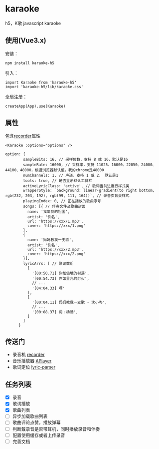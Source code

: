 # karaoke
h5，K歌
javascript karaoke

## 使用(Vue3.x)
安装：
```
npm install karaoke-h5
```
引入：
```
import Karaoke from 'karaoke-h5'
import 'karaoke-h5/lib/karaoke.css'
```
全局注册：
```
createApp(App).use(Karaoke)
```

## 属性
包含[recorder](https://github.com/2fps/recorder)属性
```
<Karaoke :options="options" />

option: {
        sampleBits: 16, // 采样位数，支持 8 或 16，默认是16
        sampleRate: 16000, // 采样率，支持 11025、16000、22050、24000、44100、48000，根据浏览器默认值，我的chrome是48000
        numChannels: 1, // 声道，支持 1 或 2， 默认是1
        tools: true, // 是否显示默认工具栏
        activeLyricClass: 'active', // 歌词当前进度行样式类
        wrapperStyle: `background: linear-gradient(to right bottom, rgb(232, 203, 192), rgb(99, 111, 164))`, // 录音页背景样式
        playingIndex: 0, // 正在播放的歌曲序号
        songs: [{ // 伴奏文件及歌曲封面
          name: '我爱我的祖国',
          artist: '佚名',
          url: 'https://xxx/1.mp3',
          cover: 'https://xxx/1.png'
        },
        {
          name: '妈妈教我一支歌',
          artist: '佚名',
          url: 'https://xxx/2.mp3',
          cover: 'https://xxx/2.png'
        }],
        lyricArrs: [ // 歌词数组
          [
            '[00:50.71] 你如仙境的村落',
            '[00:54.73] 你如星光的灯火',
            // ...
            '[04:04.33] 啊'
          ],
          [
            '[00:04.11] 妈妈教我一支歌 - 沈小岑',
            // ...
            '[00:08.37] 词：杨涌',
          ]
        ]
      }
```


## 传送门
* 录音机 [recorder](https://github.com/2fps/recorder)
* 音乐播放器 [APlayer](https://github.com/DIYgod/APlayer)
* 歌词定位 [lyric-parser](https://github.com/ustbhuangyi/lyric-parser)

## 任务列表
- [x] 录音
- [x] 歌词播放
- [x] 歌曲列表
- [ ] 异步加载歌曲列表
- [ ] 歌曲评论点赞，播放弹幕
- [ ] 判断戴录音是否带耳机，同时播放录音和伴奏
- [ ] 配置使用缓存或者上传录音
- [ ] 完善文档
